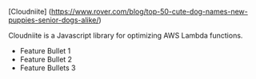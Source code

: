 [Cloudniite] (https://www.rover.com/blog/top-50-cute-dog-names-new-puppies-senior-dogs-alike/)

Cloudniite is a Javascript library for optimizing AWS Lambda functions.


* Feature Bullet 1
* Feature Bullet 2
* Feature Bullets 3
